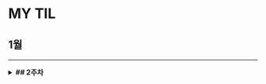 # MY TIL

## 1월
---
<details>
  <summary><strong>## 2주차 </strong></summary>
    <details>
      <summary> CUL&GUL </summary>
- CLI(Command Line Interface): **명령어**를 통해 사용자와 컴퓨터가 상호 작용하는 방식
      
- GUL(Graphic User Interface): **그래픽**을 통해 사용자와 컴퓨터가 상호 작용하는 방식
  
- CLI를 사용해야 하는 가장 큰 이유는 **메모리와 CPU 사용량이 적어** 효율적으로 동작하기 때문이다. ⇒ 컴퓨터가 **개인화**가 되면서 혁신이 일어났다.개발자라면 시스템을 구축하여 제공할 수 있어야 하며, 이를 위해서 효율성이 필요하다.
    </details>
</details>
